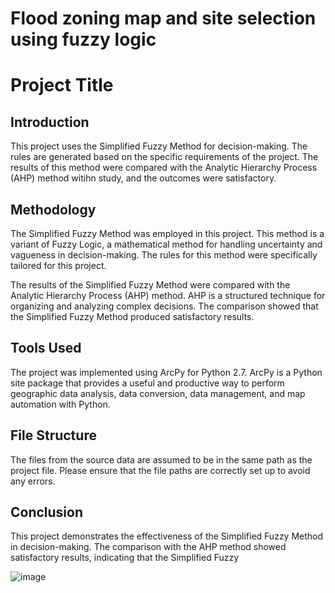 # Flood zoning map and site selection using fuzzy logic
# Project Title

## Introduction
This project uses the Simplified Fuzzy Method for decision-making. The rules are generated based on the specific requirements of the project. The results of this method were compared with the Analytic Hierarchy Process (AHP) method witihn study, and the outcomes were satisfactory.

## Methodology
The Simplified Fuzzy Method was employed in this project. This method is a variant of Fuzzy Logic, a mathematical method for handling uncertainty and vagueness in decision-making. The rules for this method were specifically tailored for this project.

The results of the Simplified Fuzzy Method were compared with the Analytic Hierarchy Process (AHP) method. AHP is a structured technique for organizing and analyzing complex decisions. The comparison showed that the Simplified Fuzzy Method produced satisfactory results.

## Tools Used
The project was implemented using ArcPy for Python 2.7. ArcPy is a Python site package that provides a useful and productive way to perform geographic data analysis, data conversion, data management, and map automation with Python.

## File Structure
The files from the source data are assumed to be in the same path as the project file. Please ensure that the file paths are correctly set up to avoid any errors.

## Conclusion
This project demonstrates the effectiveness of the Simplified Fuzzy Method in decision-making. The comparison with the AHP method showed satisfactory results, indicating that the Simplified Fuzzy

![image](https://github.com/MiladGIS/Matlab/assets/96174234/ffa5b6fa-69ae-4c44-be3b-4d37133b6110)

